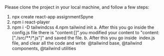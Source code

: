 Please clone the project in your local machine, and follow a few steps:
1. npx create react-app assignmentSpyne
2. npm i react-player
3. npm i -D tailwindcss
4.npm tailwind init
a. After this you go inside the config.js file there is "content:[]".you modified your content to "content: ["./src/**/*.js"]" and saved the file.
b. After this you go inside  index.js file, and clear all the code and write 
@tailwind base,
@tailwind components,
@tailwind utilities

